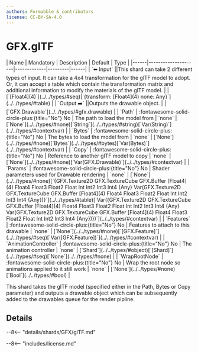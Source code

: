 ```yaml
---
authors: Formabble & contributors
license: CC-BY-SA-4.0
---
```



# GFX.glTF

<div class="sh-parameters" markdown="1">
| Name | Mandatory | Description | Default | Type |
|------|---------------------|-------------|---------|------|
| `⬅️ Input` ||This shard can take 2 different types of input. It can take a 4x4 transformation for the glTF model to adopt. Or, it can accept a table which contain the transformation matrix and additional information to modify the materials of the glTF model. | | [`[Float4](4)`](../../types/#seq)[`{transform: [Float4](4) none: Any}`](../../types/#table) |
| `Output ➡️` ||Outputs the drawable object. | | [`GFX.Drawable`](../../types/#gfx.drawable) |
| `Path` | :fontawesome-solid-circle-plus:{title="No"} No  | The path to load the model from | `none` | [`None`](../../types/#none)[`String`](../../types/#string)[`Var(String)`](../../types/#contextvar) |
| `Bytes` | :fontawesome-solid-circle-plus:{title="No"} No  | The bytes to load the model from | `none` | [`None`](../../types/#none)[`Bytes`](../../types/#bytes)[`Var(Bytes)`](../../types/#contextvar) |
| `Copy` | :fontawesome-solid-circle-plus:{title="No"} No  | Reference to another glTF model to copy | `none` | [`None`](../../types/#none)[`Var(GFX.Drawable)`](../../types/#contextvar) |
| `Params` | :fontawesome-solid-circle-plus:{title="No"} No  | Shader parameters used for Drawable rendering | `none` | [`None`](../../types/#none)[`{GFX.Texture2D GFX.TextureCube GFX.Buffer [Float4](4) Float4 Float3 Float2 Float Int Int2 Int3 Int4 {Any} Var(GFX.Texture2D GFX.TextureCube GFX.Buffer [Float4](4) Float4 Float3 Float2 Float Int Int2 Int3 Int4 {Any})}`](../../types/#table)[`Var({GFX.Texture2D GFX.TextureCube GFX.Buffer [Float4](4) Float4 Float3 Float2 Float Int Int2 Int3 Int4 {Any} Var(GFX.Texture2D GFX.TextureCube GFX.Buffer [Float4](4) Float4 Float3 Float2 Float Int Int2 Int3 Int4 {Any})})`](../../types/#contextvar) |
| `Features` | :fontawesome-solid-circle-plus:{title="No"} No  | Features to attach to this drawable | `none` | [`None`](../../types/#none)[`[GFX.Feature]`](../../types/#seq)[`Var([GFX.Feature])`](../../types/#contextvar) |
| `AnimationController` | :fontawesome-solid-circle-plus:{title="No"} No  | The animation controller | `none` | [`Shard`](../../types/#object)[`[Shard]`](../../types/#seq)[`None`](../../types/#none) |
| `WrapRootNode` | :fontawesome-solid-circle-plus:{title="No"} No  | Wrap the root node so animations applied to it still work | `none` | [`None`](../../types/#none)[`Bool`](../../types/#bool) |

</div>

This shard takes the glTF model (specified either in the Path, Bytes or Copy parameter) and outputs a drawable object which can be subsequently added to the drawables queue for the render pipline.

## Details

--8<-- "details/shards/GFX/glTF.md"


--8<-- "includes/license.md"

